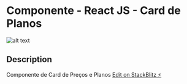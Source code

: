 # Componente - React JS - Card de Planos    
![alt text](https://i.ibb.co/XX2Mv45/final.jpg)


## Description
Componente de Card de Preços e Planos
[Edit on StackBlitz ⚡️](https://stackblitz.com/edit/react-w55dgk)
